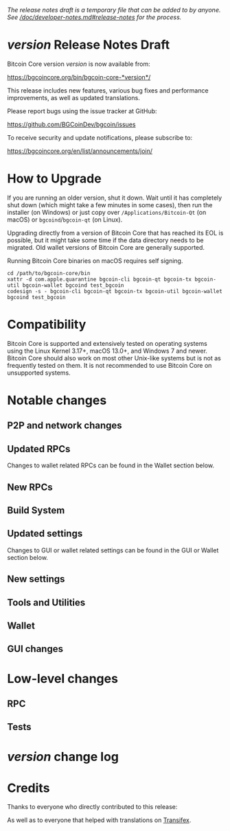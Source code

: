 *The release notes draft is a temporary file that can be added to by anyone. See
[/doc/developer-notes.md#release-notes](/doc/developer-notes.md#release-notes)
for the process.*

*version* Release Notes Draft
===============================

Bitcoin Core version *version* is now available from:

  <https://bgcoincore.org/bin/bgcoin-core-*version*/>

This release includes new features, various bug fixes and performance
improvements, as well as updated translations.

Please report bugs using the issue tracker at GitHub:

  <https://github.com/BGCoinDev/bgcoin/issues>

To receive security and update notifications, please subscribe to:

  <https://bgcoincore.org/en/list/announcements/join/>

How to Upgrade
==============

If you are running an older version, shut it down. Wait until it has completely
shut down (which might take a few minutes in some cases), then run the
installer (on Windows) or just copy over `/Applications/Bitcoin-Qt` (on macOS)
or `bgcoind`/`bgcoin-qt` (on Linux).

Upgrading directly from a version of Bitcoin Core that has reached its EOL is
possible, but it might take some time if the data directory needs to be migrated. Old
wallet versions of Bitcoin Core are generally supported.

Running Bitcoin Core binaries on macOS requires self signing.
```
cd /path/to/bgcoin-core/bin
xattr -d com.apple.quarantine bgcoin-cli bgcoin-qt bgcoin-tx bgcoin-util bgcoin-wallet bgcoind test_bgcoin
codesign -s - bgcoin-cli bgcoin-qt bgcoin-tx bgcoin-util bgcoin-wallet bgcoind test_bgcoin
```

Compatibility
==============

Bitcoin Core is supported and extensively tested on operating systems
using the Linux Kernel 3.17+, macOS 13.0+, and Windows 7 and newer. Bitcoin
Core should also work on most other Unix-like systems but is not as
frequently tested on them. It is not recommended to use Bitcoin Core on
unsupported systems.

Notable changes
===============

P2P and network changes
-----------------------

Updated RPCs
------------


Changes to wallet related RPCs can be found in the Wallet section below.

New RPCs
--------

Build System
------------

Updated settings
----------------


Changes to GUI or wallet related settings can be found in the GUI or Wallet section below.

New settings
------------

Tools and Utilities
-------------------

Wallet
------

GUI changes
-----------

Low-level changes
=================

RPC
---

Tests
-----

*version* change log
====================

Credits
=======

Thanks to everyone who directly contributed to this release:


As well as to everyone that helped with translations on
[Transifex](https://www.transifex.com/bgcoin/bgcoin/).
